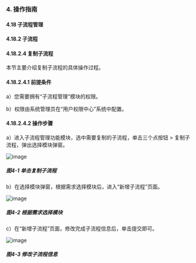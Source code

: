 ### 4. 操作指南

#### 4.18 子流程管理

#### 4.18.2 子流程

#### 4.18.2.4 复制子流程

本节主要介绍复制子流程的具体操作过程。

#### 4.18.2.4.1 前提条件

a）您需要拥有“子流程管理”模块的权限。

b）权限由系统管理员在“用户权限中心”系统中配置。

#### 4.18.2.4.2 操作步骤

a）进入子流程管理功能模块，选中需要复制的子流程，单击三个点按钮 > 复制子流程，弹出选择模块弹窗。

![image](https://user-images.githubusercontent.com/79617492/199458803-8f12a841-b219-4270-809e-7a4c377a40a5.png)

##### 图4-1 单击复制子流程

b）在选择模块弹窗，根据需求选择模块后，进入“新增子流程”页面。

![image](https://user-images.githubusercontent.com/79617492/199458821-a0dfba11-8872-4652-b05f-54ce8ab7e146.png)

##### 图4-2 根据需求选择模块

c）在“新增子流程”页面，修改完成子流程信息后，单击提交即可。

![image](https://user-images.githubusercontent.com/79617492/199458847-95b88058-ea1e-43e0-917d-f8683ff7e416.png)

##### 图4-3 修改子流程信息
